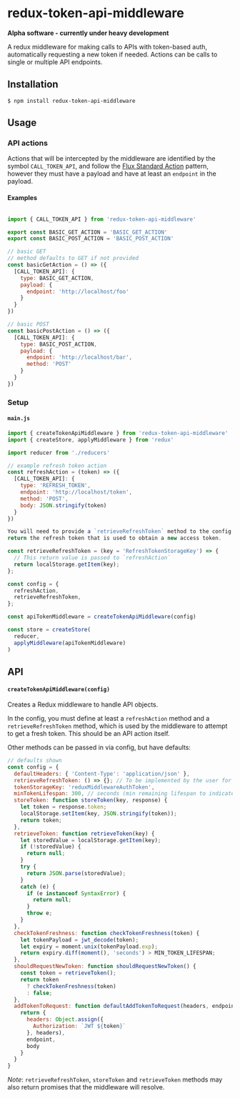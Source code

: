 # redux-token-api-middleware

**Alpha software - currently under heavy development**

A redux middleware for making calls to APIs with token-based auth, automatically
requesting a new token if needed. Actions can be calls to single or multiple API
endpoints.

## Installation

	$ npm install redux-token-api-middleware

## Usage

### API actions

Actions that will be intercepted by the middleware are identified by the symbol
`CALL_TOKEN_API`, and follow the [Flux Standard Action](https://github.com/acdlite/flux-standard-action) pattern, however they must have a payload and have at least an `endpoint` in the payload.

#### Examples

```javascript

import { CALL_TOKEN_API } from 'redux-token-api-middleware'

export const BASIC_GET_ACTION = 'BASIC_GET_ACTION'
export const BASIC_POST_ACTION = 'BASIC_POST_ACTION'

// basic GET
// method defaults to GET if not provided
const basicGetAction = () => ({
  [CALL_TOKEN_API]: {
    type: BASIC_GET_ACTION,
    payload: {
      endpoint: 'http://localhost/foo'
    }
  }
})

// basic POST
const basicPostAction = () => ({
  [CALL_TOKEN_API]: {
    type: BASIC_POST_ACTION,
    payload: {
      endpoint: 'http://localhost/bar',
      method: 'POST'
    }
  }
})
```

### Setup

#### `main.js`

```javascript
import { createTokenApiMiddleware } from 'redux-token-api-middleware'
import { createStore, applyMiddleware } from 'redux'

import reducer from './reducers'

// example refresh token action
const refreshAction = (token) => ({
  [CALL_TOKEN_API]: {
    type: 'REFRESH_TOKEN',
    endpoint: 'http://localhost/token',
    method: 'POST',
    body: JSON.stringify(token)
  }
})

You will need to provide a `retrieveRefreshToken` method to the config that will
return the refresh token that is used to obtain a new access token.

const retrieveRefreshToken = (key = 'RefreshTokenStorageKey') => {
  // This return value is passed to `refreshAction`
  return localStorage.getItem(key);
};

const config = {
  refreshAction,
  retrieveRefreshToken,
};

const apiTokenMiddleware = createTokenApiMiddleware(config)

const store = createStore(
  reducer,
  applyMiddleware(apiTokenMiddleware)
)
```

## API

#### `createTokenApiMiddleware(config)`

Creates a Redux middleware to handle API objects.

In the config, you must define at least a `refreshAction` method and a `retrieveRefreshToken`
method, which is used by the middleware to attempt to get a fresh token. This should be an API
action itself.

Other methods can be passed in via config, but have defaults:

```javascript
// defaults shown
const config = {
  defaultHeaders: { 'Content-Type': 'application/json' },
  retrieveRefreshToken: () => {}; // To be implemented by the user for refreshing tokens.
  tokenStorageKey: 'reduxMiddlewareAuthToken',
  minTokenLifespan: 300, // seconds (min remaining lifespan to indicate new token should be requested)
  storeToken: function storeToken(key, response) {
    let token = response.token;
    localStorage.setItem(key, JSON.stringify(token));
    return token;
  },
  retrieveToken: function retrieveToken(key) {
    let storedValue = localStorage.getItem(key);
    if (!storedValue) {
      return null;
    }
    try {
      return JSON.parse(storedValue);
    }
    catch (e) {
      if (e instanceof SyntaxError) {
        return null;
      }
      throw e;
    }
  },
  checkTokenFreshness: function checkTokenFreshness(token) {
    let tokenPayload = jwt_decode(token);
    let expiry = moment.unix(tokenPayload.exp);
    return expiry.diff(moment(), 'seconds') > MIN_TOKEN_LIFESPAN;
  },
  shouldRequestNewToken: function shouldRequestNewToken() {
    const token = retrieveToken();
    return token
      ? checkTokenFreshness(token)
      : false;
  },
  addTokenToRequest: function defaultAddTokenToRequest(headers, endpoint, body, token) {
    return {
      headers: Object.assign({
        Authorization: `JWT ${token}`
      }, headers),
      endpoint,
      body
    }
  }
}
```

_Note_: `retrieveRefreshToken`, `storeToken` and `retrieveToken` methods may also return
promises that the middleware will resolve.

